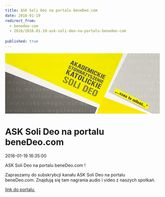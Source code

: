 ```yaml
---
title: ASK Soli Deo na portalu beneDeo.com
date: 2016-01-19
redirect_from: 
  - benedeo-com
  - 2016/2016.01.19-ask-soli-deo-na-portalu-benedeo-com

published: true
---
```



![/assets/posts/2016/2016-01-19-ask-soli-deo-na-portalu-benedeocom/gwny22.jpg](/assets/posts/2016/2016-01-19-ask-soli-deo-na-portalu-benedeocom/gwny22.jpg)

# ASK Soli Deo na portalu beneDeo.com

<time>2016-01-19 16:35:00</time>






ASK Soli Deo na portalu beneDeo.com !


Zapraszamy do subskrybcji kanału ASK Soli Deo na portalu beneDeo.com. Znajdują się tam nagrania audio i video z naszych spotkań. 


[link do portalu ](http://benedeo.com/authors/36-akademickie-stowarzyszenie-katolickie-soli-deo)


<!--{{json:{"created_date":"2016-01-19 16:35:00","publish_down":"0000-00-00 00:00:00","id":"5453"}}}-->